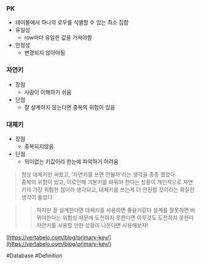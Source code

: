 ### PK
- 테이블에서 하나의 로우를 식별할 수 있는 최소 집합
- 유일성
	- row마다 유일한 값을 가져야함
- 안정성
	- 변경되지 않아야됨

### 자연키
- 장점
    - 사람이 이해하기 쉬움
- 단점
    - 잘 설계하지 않는다면 중복의 위험이 있음

### 대체키
- 장점
    - 중복되지않음
- 단점
    - 의미없는 키값이라 한눈에 파악하기 어려움

> 항상 대체키만 써왔고, '자연키를 쓰면 안될까'라는 생각을 종종 했었다.  
> 중복의 위험이 있고, 이로인해 기본키를 바꿔야 한다는 상황이 개인적으로 자연키의 가장 위험한 점이라 생각되고, 대체키를 쓰는게 더 안전할 것이라는 확실한 생각이 들었다.

>> 하지만 잘 설계한다면 대체키를 사용하면 좋을거같다
>> 설계를 잘못하면 바뀌야한다는 위험성 때문에 도전하지 못한다면 아무것도 도전하지 못한다
>> 자연키를 사용할 만한 상황이 나온다면 사용해보자!


[https://vertabelo.com/blog/primary-key/](https://vertabelo.com/blog/primary-key/)

#Database 
#Definition 
